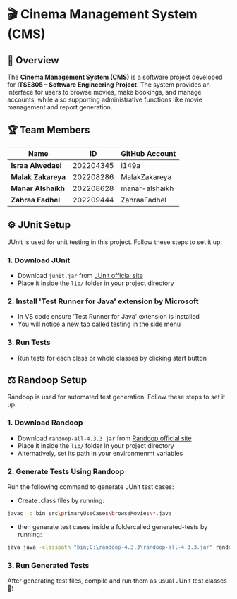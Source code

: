 # 🎬 Cinema Management System (CMS)

## 📌 Overview
The **Cinema Management System (CMS)** is a software project developed for **ITSE305 – Software Engineering Project**. The system provides an interface for users to browse movies, make bookings, and manage accounts, while also supporting administrative functions like movie management and report generation.

## 🏆 Team Members
| **Name**               | **ID**      | **GitHub Account**    |
|------------------------|-------------|-----------------------|
| **Israa Alwedaei**     | 202204345   | i149a                 |
| **Malak Zakareya**     | 202208286   | MalakZakareya         |
| **Manar Alshaikh**     | 202208628   | manar-alshaikh        |
| **Zahraa Fadhel**      | 202209444   | ZahraaFadhel          |

## ⚙️ JUnit Setup
JUnit is used for unit testing in this project. Follow these steps to set it up:

### 1. **Download JUnit**
- Download `junit.jar` from [JUnit official site](https://junit.org/)
- Place it inside the `lib/` folder in your project directory

### 2. **Install 'Test Runner for Java' extension by Microsoft**
- In VS code ensure 'Test Runner for Java' extension is installed
- You will notice a new tab called testing in the side menu

### 3. **Run Tests**
- Run tests for each class or whole classes by clicking start button

## ⚖️ Randoop Setup
Randoop is used for automated test generation. Follow these steps to set it up:

### 1. **Download Randoop**
- Download `randoop-all-4.3.3.jar` from [Randoop official site](https://randoop.github.io/randoop/)
- Place it inside the `lib/` folder in your project directory
- Alternatively, set its path in your environmenmt variables

### 2. **Generate Tests Using Randoop**
Run the following command to generate JUnit test cases:

- Create .class files by running:
```sh
javac -d bin src\primaryUseCases\browseMovies\*.java
```

- then generate test cases inside a  foldercalled generated-tests by running:
```sh
java java -classpath "bin;C:\randoop-4.3.3\randoop-all-4.3.3.jar" randoop.main.Main gentests --testclass src.primaryUseCases.browseMovies.browseMoviesDataLayer --junit-output-dir generated-tests
```

### 3. **Run Generated Tests**
After generating test files, compile and run them as usual JUnit test classes 🎉!

